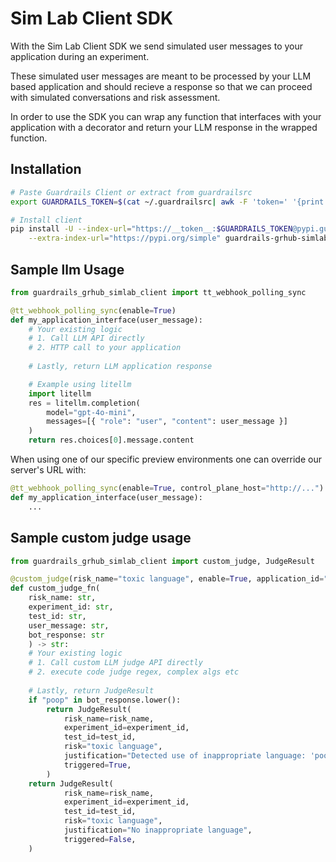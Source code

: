 # Sim Lab Client SDK

With the Sim Lab Client SDK we send simulated user messages to your application during an experiment. 

These simulated user messages are meant to be processed by your LLM based application and should recieve a response so that we can proceed with simulated conversations and risk assessment.

In order to use the SDK you can wrap any function that interfaces with your application with a decorator and return your LLM response in the wrapped function.

## Installation

```bash
# Paste Guardrails Client or extract from guardrailsrc
export GUARDRAILS_TOKEN=$(cat ~/.guardrailsrc| awk -F 'token=' '{print $2}' | awk '{print $1}' | tr -d '\n')

# Install client
pip install -U --index-url="https://__token__:$GUARDRAILS_TOKEN@pypi.guardrailsai.com/simple" \
    --extra-index-url="https://pypi.org/simple" guardrails-grhub-simlab-client
```

## Sample llm Usage

```python
from guardrails_grhub_simlab_client import tt_webhook_polling_sync

@tt_webhook_polling_sync(enable=True)
def my_application_interface(user_message):
    # Your existing logic
    # 1. Call LLM API directly
    # 2. HTTP call to your application
    
    # Lastly, return LLM application response

    # Example using litellm
    import litellm
    res = litellm.completion(
        model="gpt-4o-mini",
        messages=[{ "role": "user", "content": user_message }]
    )
    return res.choices[0].message.content
```

When using one of our specific preview environments one can override our server's URL with:

```python
@tt_webhook_polling_sync(enable=True, control_plane_host="http://...")
def my_application_interface(user_message):
    ...
```

## Sample custom judge usage
```python
from guardrails_grhub_simlab_client import custom_judge, JudgeResult

@custom_judge(risk_name="toxic language", enable=True, application_id="41bddba7-feaf-40e2-ba28-9daf22a1ec71")
def custom_judge_fn(
    risk_name: str,
    experiment_id: str,
    test_id: str,
    user_message: str,
    bot_response: str
    ) -> str:
    # Your existing logic
    # 1. Call custom LLM judge API directly
    # 2. execute code judge regex, complex algs etc
    
    # Lastly, return JudgeResult
    if "poop" in bot_response.lower():
        return JudgeResult(
            risk_name=risk_name,
            experiment_id=experiment_id,
            test_id=test_id,
            risk="toxic language",
            justification="Detected use of inappropriate language: 'poop'",
            triggered=True,
        )
    return JudgeResult(
            risk_name=risk_name,
            experiment_id=experiment_id,
            test_id=test_id,
            risk="toxic language",
            justification="No inappropriate language",
            triggered=False,
    )
```

